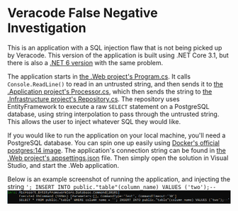 # Veracode False Negative Investigation

This is an application with a SQL injection flaw that is not being picked up by Veracode. This version of the application is built using .NET Core 3.1, but there is also a [.NET 6 version](./tree/main) with the same problem.

The application starts in [the .Web project's Program.cs](./FalseNegativeInvestigation.Web/Program.cs). It calls `Console.ReadLine()` to read in an untrusted string, and then sends it to [the .Application project's Processor.cs](./FalseNegativeInvestigation.Application/Processor.cs), which then sends the string to [the .Infrastructure project's Repository.cs](./FalseNegativeInvestigation.Infrastructure/Repository.cs). The repository uses EntityFramework to execute a raw `SELECT` statement on a PostgreSQL database, using string interpolation to pass through the untrusted string. This allows the user to inject whatever SQL they would like.

If you would like to run the application on your local machine, you'll need a PostgreSQL database. You can spin one up easily using [Docker's official postgres:14 image](https://hub.docker.com/_/postgres). The application's connection string can be found in [the .Web project's appsettings.json](./FalseNegativeInvestigation.Web/appsettings.json) file. Then simply open the solution in Visual Studio, and start the .Web application.

Below is an example screenshot of running the application, and injecting the string `'; INSERT INTO public."table"(column_name) VALUES ('two');--`
![example_screenshot](./example_screenshot.png)
